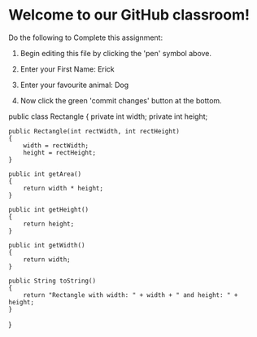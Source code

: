 # Welcome to our GitHub classroom!

Do the following to Complete this assignment:

1. Begin editing this file by clicking the 'pen' symbol above.

2. Enter your First Name:
Erick

3. Enter your favourite animal:
Dog

4. Now click the green 'commit changes' button at the bottom.



public class Rectangle
{
    private int width;
    private int height;
    
    public Rectangle(int rectWidth, int rectHeight)
    {
        width = rectWidth;
        height = rectHeight;
    }
    
    public int getArea()
    {
        return width * height;
    }
    
    public int getHeight()
    {
        return height;
    }
    
    public int getWidth()
    {
        return width;
    }
    
    public String toString()
    {
        return "Rectangle with width: " + width + " and height: " + height;
    }
}
